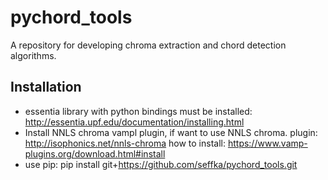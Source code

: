 # pychord_tools

A repository for developing chroma extraction and chord detection algorithms.

## Installation
   * essentia library with python bindings must be installed:
     http://essentia.upf.edu/documentation/installing.html
   * Install NNLS chroma vampl plugin, if want to use NNLS chroma.
     plugin: http://isophonics.net/nnls-chroma
     how to install: https://www.vamp-plugins.org/download.html#install
   * use pip:
     pip install git+https://github.com/seffka/pychord_tools.git 
